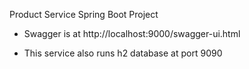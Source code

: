Product Service Spring Boot Project

- Swagger is at http://localhost:9000/swagger-ui.html

- This service also runs h2 database at port 9090
